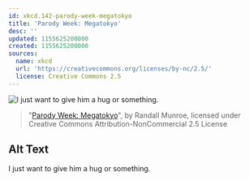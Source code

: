 ```yaml
---
id: xkcd.142-parody-week-megatokyo
title: 'Parody Week: Megatokyo'
desc: ''
updated: 1155625200000
created: 1155625200000
sources:
  name: xkcd
  url: 'https://creativecommons.org/licenses/by-nc/2.5/'
  license: Creative Commons 2.5
---
```

![I just want to give him a hug or something.](https://imgs.xkcd.com/comics/megaxkcd.png)
> "[Parody Week: Megatokyo](https://xkcd.com/142/)", by Randall Munroe, licensed under Creative Commons Attribution-NonCommercial 2.5 License

## Alt Text
I just want to give him a hug or something.
